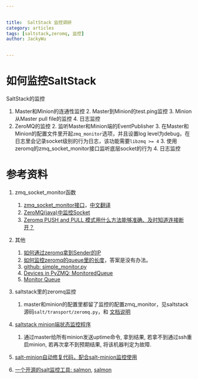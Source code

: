 ```yaml
---

   
title:  SaltStack 监控调研  
category: articles  
tags: [saltstack,zeromq, 监控]  
author: JackyWu  
  

---
```


# 如何监控SaltStack

SaltStack的监控

1. Master和Minion的连通性监控
    2. Master到Minion的test.ping监控
    3. Minion从Master pull file的监控
    4. 日志监控
1. ZeroMQ的监控
    2. 监听Master和Minion端的EventPublisher
    3. 在Master和Minion的配置文件里开起`zmq_monitor`选项，并且设置log level为debug，在日志里会记录socket级别的行为日志，该功能需要`libzmq >= 4`
    3. 使用zeromq的zmq_socket_monitor接口监听底层socket的行为
    4. 日志监控



# 参考资料

1. zmq_socket_monitor函数
    1. [zmq_socket_monitor接口](http://api.zeromq.org/4-0:zmq-socket-monitor)，[中文翻译](http://www.cnblogs.com/fengbohello/p/4237721.html)
    2. [ZeroMQ(java)中监控Socket](http://blog.csdn.net/fjslovejhl/article/details/17790883)
    3. [Zeromq PUSH and PULL 模式用什么方法能够准确、及时知道连接断开？](http://www.zhihu.com/question/20194940)

2. 其他

    1. [如何通过zeromq拿到Sender的IP](http://stackoverflow.com/questions/14653937/is-there-any-way-to-tell-where-a-zeromq-message-came-from/14655860#14655860)
    2. [如何监控zeromq的queue里的长度](http://stackoverflow.com/questions/10677493/how-can-i-monitor-manage-queue-in-zeromq)，答案是没有办法。
    3. [github: simple_monitor.py](https://github.com/zeromq/pyzmq/blob/master/examples/monitoring/simple_monitor.py)
    4. [Devices in PyZMQ: MonitoredQueue](https://pyzmq.readthedocs.org/en/latest/devices.html#monitoredqueue)
    5. [Monitor Queue](http://learning-0mq-with-pyzmq.readthedocs.org/en/latest/pyzmq/pyzmqdevices/monitorqueue.html)
    

3. saltstack里的zeromq监控

    1. master和minion的配置里都留了监控的配置zmq_monitor，见saltstack源码`salt/transport/zeromq.py`，和 [文档说明](https://docs.saltstack.com/en/latest/ref/configuration/examples.html)

4. [saltstack minion端状态监控程序](http://6252961.blog.51cto.com/6242961/1710977)
    1. 通过master给所有minion发送uptime命令, 拿到结果, 若拿不到通过ssh重启minion, 若再次拿不到预期结果, 将该机器判定为故障.
5. [salt-minion自动修复代码，配合salt-minion监控使用](http://6252961.blog.51cto.com/6242961/1711925)
6. [一个开源的salt监控工具: salmon](https://github.com/lincolnloop/salmon), [salmon](http://www.shencan.net/index.php/2013/09/13/saltstack%EF%BC%88%E5%8D%81%E4%B8%89%EF%BC%89salmon-%E9%83%A8%E7%BD%B2/)